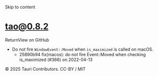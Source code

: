 Skip to content
# tao@0.8.2
ReturnView on GitHub
  * Do not fire `WindowEvent::Moved` when `is_maximized` is called on macOS. 
    * 25890b94 fix(macos): do not fire Event::Moved when checking is_maximized (#366) on 2022-04-13


© 2025 Tauri Contributors. CC-BY / MIT

